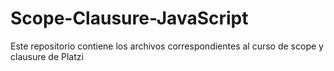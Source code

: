 # Scope-Clausure-JavaScript
Este repositorio contiene los archivos correspondientes al curso de scope y clausure de Platzi
